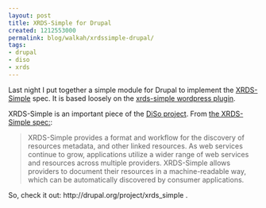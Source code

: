 ```yaml
---
layout: post
title: XRDS-Simple for Drupal
created: 1212553000
permalink: blog/walkah/xrdssimple-drupal/
tags:
- drupal
- diso
- xrds
---
```

<p>Last night I put together a simple module for Drupal to implement the <a href="http://xrds-simple.net/core/1.0/">XRDS-Simple</a> spec. It is based loosely on the <a href="http://singpolyma.net/plugins/xrds-simple/">xrds-simple wordpress plugin</a>.</p>

<p>XRDS-Simple is an important piece of the <a href="http://diso-project.org/">DiSo project</a>. From <a href="http://xrds-simple.net/core/1.0/">the XRDS-Simple spec:</a>:</p>
<blockquote>XRDS-Simple provides a format and workflow for the discovery of resources metadata, and other linked resources. As web services continue to grow, applications utilize a wider range of web services and resources across multiple providers. XRDS-Simple allows providers to document their resources in a machine-readable way, which can be automatically discovered by consumer applications.</blockquote>
<p>So, check it out: http://drupal.org/project/xrds_simple .</p>
